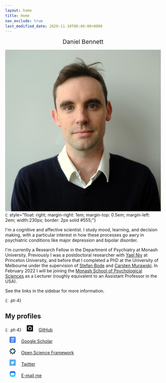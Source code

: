 ```yaml
---
layout: home
title: Home
nav_exclude: true
last_modified_date: 2020-11-10T00:00:00+0000
---
```


<div align="center" style="font-size:2vw">
  Daniel Bennett
</div>

![headshot](/assets/img/headshot.jpg){: style="float: right; margin-right: 1em; margin-top: 0.5em; margin-left: 2em; width:230px; border: 2px solid #555;"}

I'm a cognitive and affective scientist. I study mood, learning, and decision making, with a particular interest in how these processes go awry in psychiatric conditions like major depression and bipolar disorder.

I'm currently a Research Fellow in the Department of Psychiatry at Monash University. Previously I was a postdoctoral researcher with [Yael Niv](https://nivlab.princeton.edu/) at Princeton University, and before that I completed a PhD at the University of Melbourne under the supervision of [Stefan Bode](https://findanexpert.unimelb.edu.au/profile/287239-stefan-bode) and [Carsten Murawski](http://bmmlab.webfactional.com/team/carsten/). In February 2022 I will be joining the [Monash School of Psychological Sciences](https://www.monash.edu/medicine/psych/home) as a Lecturer (roughly equivalent to an Assistant Professor in the USA).

See the links in the sidebar for more information.

{: .pt-4}
## My profiles

{: .pt-4}
<img src="/assets/img/github.png" width="20" height="20" style="margin-left: 1em; margin-right: 1em;"/> [GitHub](https://github.com/danielbrianbennett/)

<img src="/assets/img/google-scholar.png" width="20" height="20" style="margin-left: 1em; margin-right: 1em;"/> [Google Scholar](https://scholar.google.com/citations?user=r9OPOJEAAAAJ&hl=en)

<img src="/assets/img/osf.png" width="20" height="20" style="margin-left: 1em; margin-right: 1em;"/> [Open Science Framework](https://osf.io/8jtxy/)

<img src="/assets/img/twitter.png" width="20" height="20" style="margin-left: 1em; margin-right: 1em;"/> [Twitter](https://twitter.com/danielbbennett)

<img src="/assets/img/mail.png" width="20" height="20" style="margin-left: 1em; margin-right: 1em;"/> [E-mail me](mailto:daniel.bennett@monash.edu)
